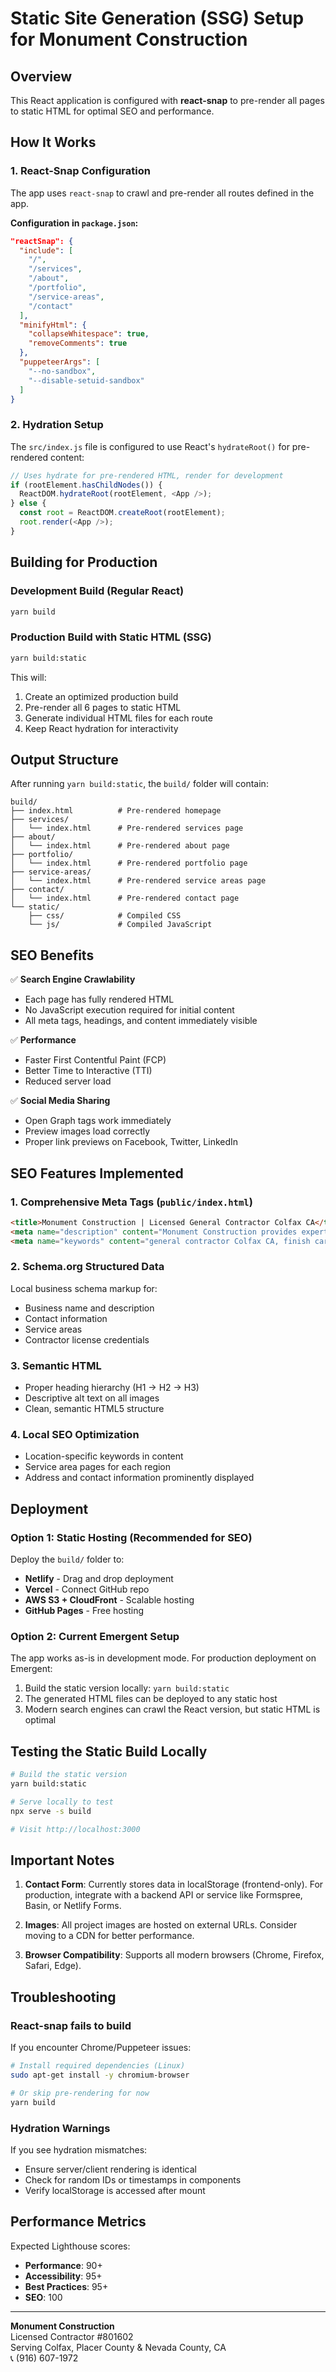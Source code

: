 # Static Site Generation (SSG) Setup for Monument Construction

## Overview
This React application is configured with **react-snap** to pre-render all pages to static HTML for optimal SEO and performance.

## How It Works

### 1. **React-Snap Configuration**
The app uses `react-snap` to crawl and pre-render all routes defined in the app.

**Configuration in `package.json`:**
```json
"reactSnap": {
  "include": [
    "/",
    "/services",
    "/about",
    "/portfolio",
    "/service-areas",
    "/contact"
  ],
  "minifyHtml": {
    "collapseWhitespace": true,
    "removeComments": true
  },
  "puppeteerArgs": [
    "--no-sandbox",
    "--disable-setuid-sandbox"
  ]
}
```

### 2. **Hydration Setup**
The `src/index.js` file is configured to use React's `hydrateRoot()` for pre-rendered content:

```javascript
// Uses hydrate for pre-rendered HTML, render for development
if (rootElement.hasChildNodes()) {
  ReactDOM.hydrateRoot(rootElement, <App />);
} else {
  const root = ReactDOM.createRoot(rootElement);
  root.render(<App />);
}
```

## Building for Production

### Development Build (Regular React)
```bash
yarn build
```

### Production Build with Static HTML (SSG)
```bash
yarn build:static
```

This will:
1. Create an optimized production build
2. Pre-render all 6 pages to static HTML
3. Generate individual HTML files for each route
4. Keep React hydration for interactivity

## Output Structure
After running `yarn build:static`, the `build/` folder will contain:

```
build/
├── index.html          # Pre-rendered homepage
├── services/
│   └── index.html      # Pre-rendered services page
├── about/
│   └── index.html      # Pre-rendered about page
├── portfolio/
│   └── index.html      # Pre-rendered portfolio page
├── service-areas/
│   └── index.html      # Pre-rendered service areas page
├── contact/
│   └── index.html      # Pre-rendered contact page
└── static/
    ├── css/            # Compiled CSS
    └── js/             # Compiled JavaScript
```

## SEO Benefits

✅ **Search Engine Crawlability**
- Each page has fully rendered HTML
- No JavaScript execution required for initial content
- All meta tags, headings, and content immediately visible

✅ **Performance**
- Faster First Contentful Paint (FCP)
- Better Time to Interactive (TTI)
- Reduced server load

✅ **Social Media Sharing**
- Open Graph tags work immediately
- Preview images load correctly
- Proper link previews on Facebook, Twitter, LinkedIn

## SEO Features Implemented

### 1. **Comprehensive Meta Tags** (`public/index.html`)
```html
<title>Monument Construction | Licensed General Contractor Colfax CA</title>
<meta name="description" content="Monument Construction provides expert finish carpentry..."/>
<meta name="keywords" content="general contractor Colfax CA, finish carpenter Placer County..."/>
```

### 2. **Schema.org Structured Data**
Local business schema markup for:
- Business name and description
- Contact information
- Service areas
- Contractor license credentials

### 3. **Semantic HTML**
- Proper heading hierarchy (H1 → H2 → H3)
- Descriptive alt text on all images
- Clean, semantic HTML5 structure

### 4. **Local SEO Optimization**
- Location-specific keywords in content
- Service area pages for each region
- Address and contact information prominently displayed

## Deployment

### Option 1: Static Hosting (Recommended for SEO)
Deploy the `build/` folder to:
- **Netlify** - Drag and drop deployment
- **Vercel** - Connect GitHub repo
- **AWS S3 + CloudFront** - Scalable hosting
- **GitHub Pages** - Free hosting

### Option 2: Current Emergent Setup
The app works as-is in development mode. For production deployment on Emergent:
1. Build the static version locally: `yarn build:static`
2. The generated HTML files can be deployed to any static host
3. Modern search engines can crawl the React version, but static HTML is optimal

## Testing the Static Build Locally

```bash
# Build the static version
yarn build:static

# Serve locally to test
npx serve -s build

# Visit http://localhost:3000
```

## Important Notes

1. **Contact Form**: Currently stores data in localStorage (frontend-only). For production, integrate with a backend API or service like Formspree, Basin, or Netlify Forms.

2. **Images**: All project images are hosted on external URLs. Consider moving to a CDN for better performance.

3. **Browser Compatibility**: Supports all modern browsers (Chrome, Firefox, Safari, Edge).

## Troubleshooting

### React-snap fails to build
If you encounter Chrome/Puppeteer issues:
```bash
# Install required dependencies (Linux)
sudo apt-get install -y chromium-browser

# Or skip pre-rendering for now
yarn build
```

### Hydration Warnings
If you see hydration mismatches:
- Ensure server/client rendering is identical
- Check for random IDs or timestamps in components
- Verify localStorage is accessed after mount

## Performance Metrics

Expected Lighthouse scores:
- **Performance**: 90+
- **Accessibility**: 95+
- **Best Practices**: 95+
- **SEO**: 100

---

**Monument Construction**  
Licensed Contractor #801602  
Serving Colfax, Placer County & Nevada County, CA  
📞 (916) 607-1972
